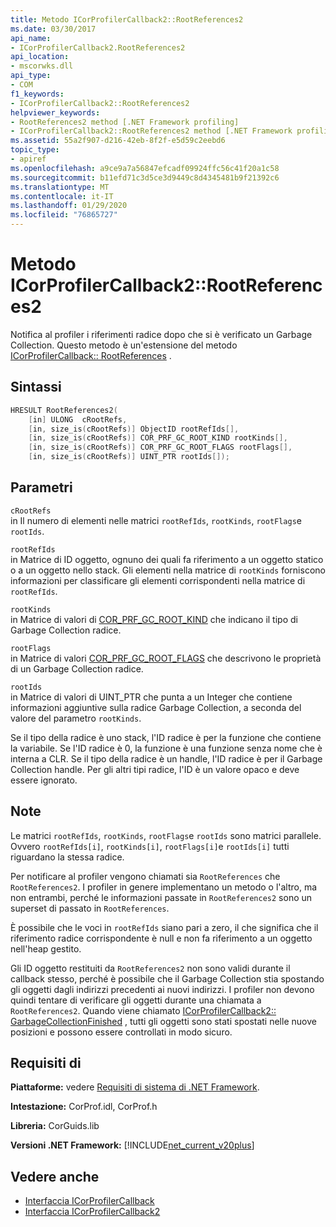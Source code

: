 ```yaml
---
title: Metodo ICorProfilerCallback2::RootReferences2
ms.date: 03/30/2017
api_name:
- ICorProfilerCallback2.RootReferences2
api_location:
- mscorwks.dll
api_type:
- COM
f1_keywords:
- ICorProfilerCallback2::RootReferences2
helpviewer_keywords:
- RootReferences2 method [.NET Framework profiling]
- ICorProfilerCallback2::RootReferences2 method [.NET Framework profiling]
ms.assetid: 55a2f907-d216-42eb-8f2f-e5d59c2eebd6
topic_type:
- apiref
ms.openlocfilehash: a9ce9a7a56847efcadf09924ffc56c41f20a1c58
ms.sourcegitcommit: b11efd71c3d5ce3d9449c8d4345481b9f21392c6
ms.translationtype: MT
ms.contentlocale: it-IT
ms.lasthandoff: 01/29/2020
ms.locfileid: "76865727"
---
```

# <a name="icorprofilercallback2rootreferences2-method"></a>Metodo ICorProfilerCallback2::RootReferences2
Notifica al profiler i riferimenti radice dopo che si è verificato un Garbage Collection. Questo metodo è un'estensione del metodo [ICorProfilerCallback:: RootReferences](icorprofilercallback-rootreferences-method.md) .  
  
## <a name="syntax"></a>Sintassi  
  
```cpp  
HRESULT RootReferences2(  
    [in] ULONG  cRootRefs,  
    [in, size_is(cRootRefs)] ObjectID rootRefIds[],  
    [in, size_is(cRootRefs)] COR_PRF_GC_ROOT_KIND rootKinds[],  
    [in, size_is(cRootRefs)] COR_PRF_GC_ROOT_FLAGS rootFlags[],  
    [in, size_is(cRootRefs)] UINT_PTR rootIds[]);  
```  
  
## <a name="parameters"></a>Parametri  
 `cRootRefs`  
 in Il numero di elementi nelle matrici `rootRefIds`, `rootKinds`, `rootFlags`e `rootIds`.  
  
 `rootRefIds`  
 in Matrice di ID oggetto, ognuno dei quali fa riferimento a un oggetto statico o a un oggetto nello stack. Gli elementi nella matrice di `rootKinds` forniscono informazioni per classificare gli elementi corrispondenti nella matrice di `rootRefIds`.  
  
 `rootKinds`  
 in Matrice di valori di [COR_PRF_GC_ROOT_KIND](cor-prf-gc-root-kind-enumeration.md) che indicano il tipo di Garbage Collection radice.  
  
 `rootFlags`  
 in Matrice di valori [COR_PRF_GC_ROOT_FLAGS](cor-prf-gc-root-flags-enumeration.md) che descrivono le proprietà di un Garbage Collection radice.  
  
 `rootIds`  
 in Matrice di valori di UINT_PTR che punta a un Integer che contiene informazioni aggiuntive sulla radice Garbage Collection, a seconda del valore del parametro `rootKinds`.  
  
 Se il tipo della radice è uno stack, l'ID radice è per la funzione che contiene la variabile. Se l'ID radice è 0, la funzione è una funzione senza nome che è interna a CLR. Se il tipo della radice è un handle, l'ID radice è per il Garbage Collection handle. Per gli altri tipi radice, l'ID è un valore opaco e deve essere ignorato.  
  
## <a name="remarks"></a>Note  
 Le matrici `rootRefIds`, `rootKinds`, `rootFlags`e `rootIds` sono matrici parallele. Ovvero `rootRefIds[i]`, `rootKinds[i]`, `rootFlags[i]`e `rootIds[i]` tutti riguardano la stessa radice.  
  
 Per notificare al profiler vengono chiamati sia `RootReferences` che `RootReferences2`. I profiler in genere implementano un metodo o l'altro, ma non entrambi, perché le informazioni passate in `RootReferences2` sono un superset di passato in `RootReferences`.  
  
 È possibile che le voci in `rootRefIds` siano pari a zero, il che significa che il riferimento radice corrispondente è null e non fa riferimento a un oggetto nell'heap gestito.  
  
 Gli ID oggetto restituiti da `RootReferences2` non sono validi durante il callback stesso, perché è possibile che il Garbage Collection stia spostando gli oggetti dagli indirizzi precedenti ai nuovi indirizzi. I profiler non devono quindi tentare di verificare gli oggetti durante una chiamata a `RootReferences2`. Quando viene chiamato [ICorProfilerCallback2:: GarbageCollectionFinished](icorprofilercallback2-garbagecollectionfinished-method.md) , tutti gli oggetti sono stati spostati nelle nuove posizioni e possono essere controllati in modo sicuro.  
  
## <a name="requirements"></a>Requisiti di  
 **Piattaforme:** vedere [Requisiti di sistema di .NET Framework](../../../../docs/framework/get-started/system-requirements.md).  
  
 **Intestazione:** CorProf.idl, CorProf.h  
  
 **Libreria:** CorGuids.lib  
  
 **Versioni .NET Framework:** [!INCLUDE[net_current_v20plus](../../../../includes/net-current-v20plus-md.md)]  
  
## <a name="see-also"></a>Vedere anche

- [Interfaccia ICorProfilerCallback](icorprofilercallback-interface.md)
- [Interfaccia ICorProfilerCallback2](icorprofilercallback2-interface.md)
